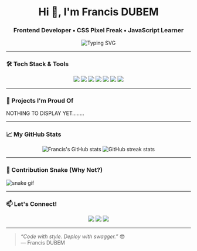 <!-- Flashy README for Francis DUBEM -->

<h1 align="center">Hi 👋, I'm Francis DUBEM</h1>
<h3 align="center">Frontend Developer • CSS Pixel Freak • JavaScript Learner</h3>

<p align="center">
  <img src="https://readme-typing-svg.demolab.com?font=Fira+Code&duration=2500&pause=1000&center=true&vCenter=true&width=435&lines=I+build+beautiful+UIs+with+HTML+%26+CSS;I+animate+your+scroll+with+style;I+code+in+JavaScript+like+Flash;Welcome+to+my+GitHub+Profile!" alt="Typing SVG" />
</p>

---

### 🛠️ Tech Stack & Tools

<p align="center">
  <img src="https://img.shields.io/badge/HTML5-E34F26?style=for-the-badge&logo=html5&logoColor=white" />
  <img src="https://img.shields.io/badge/CSS3-1572B6?style=for-the-badge&logo=css3&logoColor=white" />
  <img src="https://img.shields.io/badge/JavaScript-F7DF1E?style=for-the-badge&logo=javascript&logoColor=black" />
  <img src="https://img.shields.io/badge/React-20232A?style=for-the-badge&logo=react&logoColor=61DAFB" />
  <img src="https://img.shields.io/badge/Swiper.js-6332F6?style=for-the-badge&logo=swiper&logoColor=white" />
  <img src="https://img.shields.io/badge/AOS.js-FF4081?style=for-the-badge&logo=scrollreveal&logoColor=white" />
  <img src="https://img.shields.io/badge/VS%20Code-007ACC?style=for-the-badge&logo=visual-studio-code&logoColor=white" />
</p>

---

### 🚀 Projects I'm Proud Of

NOTHING TO DISPLAY YET........

---

### 📈 My GitHub Stats

<p align="center">
  <img src="https://github-readme-stats.vercel.app/api?username=francisdubem&show_icons=true&theme=radical" alt="Francis's GitHub stats" />
  <img src="https://github-readme-streak-stats.herokuapp.com/?user=francisdubem&theme=radical" alt="GitHub streak stats" />
</p>

---

### 🐍 Contribution Snake (Why Not?)

![snake gif](https://github.com/francisdubem/francisdubem/blob/output/github-contribution-grid-snake.svg)

---

### 📫 Let's Connect!

<p align="center">
  <a href="isrems136@gmail.com"><img src="https://img.shields.io/badge/Email-D14836?style=for-the-badge&logo=gmail&logoColor=white"></a>
  <a href="#"><img src="https://img.shields.io/badge/Portfolio-121011?style=for-the-badge&logo=githubpages&logoColor=white"></a>
  <a href="https://www.linkedin.com/in/ikeagwu-francis-549168206?utm_source=share&utm_campaign=share_via&utm_content=profile&utm_medium=ios_app"><img src="https://img.shields.io/badge/LinkedIn-0077B5?style=for-the-badge&logo=linkedin&logoColor=white"></a>
</p>

---

> *“Code with style. Deploy with swagger.”* 😎  
> — Francis DUBEM

